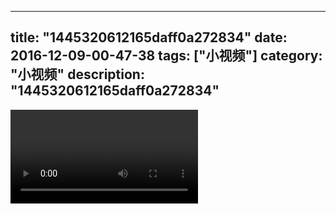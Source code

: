 
---
title: "1445320612165daff0a272834"
date: 2016-12-09-00-47-38
tags: ["小视频"]
category: "小视频"
description: "1445320612165daff0a272834"
---
<video src="http://ohtsqip0g.bkt.clouddn.com/1445320612165daff0a272834.mp4" controls="controls"></video>

